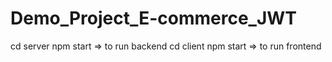 # Demo_Project_E-commerce_JWT
cd server
  npm start => to run backend
cd client
  npm start => to run frontend
